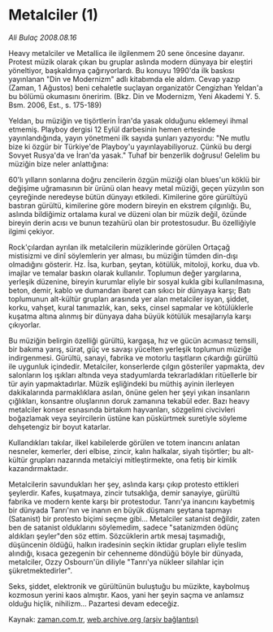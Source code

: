 # Metalciler (1)

*Ali Bulaç 2008.08.16*

<tr><td class="metin" colspan="2" style="padding-top: 20px; padding-left: 5px; padding-right: 10px;">Heavy metalciler ve Metallica ile ilgilenmem 20 sene öncesine dayanır. Protest müzik olarak çıkan bu gruplar aslında modern dünyaya bir eleştiri yöneltiyor, başkaldırıya çağırıyorlardı. Bu konuyu 1990'da ilk baskısı yayınlanan "Din ve Modernizm" adlı kitabımda ele aldım. Cevap yazıp (Zaman, 1 Ağustos) beni cehaletle suçlayan organizatör Cengizhan Yeldan'a bu bölümü okumasını öneririm. (Bkz. Din ve Modernizm, Yeni Akademi Y. 5. Bsm. 2006, Est., s. 175-189)</td></tr><tr><td class="metin" colspan="2" style="padding-top: 20px; padding-left: 5px; padding-right: 10px;"><p>Yeldan, bu müziğin ve tişörtlerin İran'da yasak olduğunu eklemeyi ihmal etmemiş. Playboy dergisi 12 Eylül darbesinin hemen ertesinde yayınlandığında, yayın yönetmeni ilk sayıda şunları yazıyordu: "Ne mutlu bize ki özgür bir Türkiye'de Playboy'u yayınlayabiliyoruz. Çünkü bu dergi Sovyet Rusya'da ve İran'da yasak." Tuhaf bir benzerlik doğrusu! Gelelim bu müziğin bize neler anlattığına:
<p>60'lı yılların sonlarına doğru zencilerin özgün müziği olan blues'un köklü bir değişime uğramasının bir ürünü olan heavy metal müziği, geçen yüzyılın son çeyreğinde neredeyse bütün dünyayı etkiledi. Kimilerine göre gürültüyü bastıran gürültü, kimilerine göre modern bireyin en ekstrem çılgınlığı. Bu, aslında bildiğimiz ortalama kural ve düzeni olan bir müzik değil, özünde bireyin derin acısı ve bunun tezahürü olan bir protestosudur. Bu özelliğiyle ilgimi çekiyor.
<p>Rock'çılardan ayrılan ilk metalcilerin müziklerinde görülen Ortaçağ mistisizmi ve dinî söylemlerin yer alması, bu müziğin tümden din-dışı olmadığını gösterir. Hz. İsa, kurban, şeytan, kötülük, mitoloji, korku, dua vb. imajlar ve temalar baskın olarak kullanılır. Toplumun değer yargılarına, yerleşik düzenine, bireyin kurumlar eliyle bir sosyal kukla gibi kullanılmasına, beton, demir, kablo ve dumandan ibaret can sıkıcı bir dünyaya karşı; Batı toplumunun alt-kültür grupları arasında yer alan metalciler isyan, şiddet, korku, vahşet, kural tanımazlık, kan, seks, cinsel sapmalar ve kötülüklerle kuşatma altına alınmış bir dünyaya daha büyük kötülük mesajlarıyla karşı çıkıyorlar.
<p>Bu müziğin belirgin özelliği gürültü, kargaşa, hız ve gücün acımasız temsili, bir bakıma yarış, sürat, güç ve savaşı yücelten yerleşik toplumun müziğe indirgenmesi. Gürültü, sanayi, fabrika ve motorlu taşıtların çıkardığı gürültü ile uygunluk içindedir. Metalciler, konserlerde çılgın gösteriler yapmakta, dev salonların loş ışıkları altında veya stadyumlarda tekrarladıkları ritüellerle bir tür ayin yapmaktadırlar. Müzik eşliğindeki bu müthiş ayinin ilerleyen dakikalarında parmaklıklara asılan, önüne gelen her şeyi yıkan insanların çığlıkları, konsantre oluşlarının doruk zamanına tekabül eder. Bazı heavy metalciler konser esnasında birtakım hayvanları, sözgelimi civcivleri boğazlamak veya seyircilerin üstüne kan püskürtmek suretiyle söyleme dehşetengiz bir boyut katarlar. 
<p>Kullandıkları takılar, ilkel kabilelerde görülen ve totem inancını anlatan nesneler, kemerler, deri elbise, zincir, kalın halkalar, siyah tişörtler; bu alt-kültür grupları nazarında metalciyi mitleştirmekte, ona fetiş bir kimlik kazandırmaktadır. 
<p>Metalcilerin savundukları her şey, aslında karşı çıkıp protesto ettikleri şeylerdir. Kafes, kuşatmaya, zincir tutsaklığa, demir sanayiye, gürültü fabrika ve modern kente karşı bir protestodur. Tanrı'ya inancını kaybetmiş bir dünyada Tanrı'nın ve inanın en büyük düşmanı şeytana tapmayı (Satanist) bir protesto biçimi seçme gibi... Metalciler satanist değildir, zaten ben de satanist olduklarını söylemedim, sadece "satanizmden ödünç aldıkları şeyler"den söz ettim. Sözcüklerin artık mesaj taşımadığı, düşüncenin öldüğü, halkın iradesinin seçkin iktidar grupları eliyle teslim alındığı, kısaca gezegenin bir cehenneme döndüğü böyle bir dünyada, metalciler, Ozzy Osbourn'ün diliyle "Tanrı'ya nükleer silahlar için şükretmektedirler". 
<p>Seks, şiddet, elektronik ve gürültünün buluştuğu bu müzikte, kaybolmuş kozmosun yerini kaos almıştır. Kaos, yani her şeyin saçma ve anlamsız olduğu hiçlik, nihilizm... Pazartesi devam edeceğiz.<br/></p></p></p></p></p></p></p></td></tr>

Kaynak: [zaman.com.tr](http://zaman.com.tr/yazar.do?yazino=726346), [web.archive.org (arşiv bağlantısı)](http://web.archive.org/web/20081011050612/http://www.zaman.com.tr:80/yazar.do?yazino=726346)
